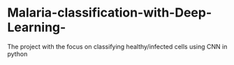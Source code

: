 # Malaria-classification-with-Deep-Learning-
The project with the focus on classifying healthy/infected cells using CNN in python 
